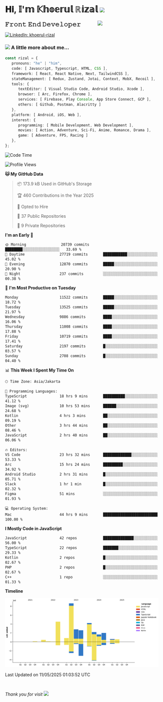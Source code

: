 <h1> 𝐇𝐢, 𝕀'𝕞 𝕂𝕙𝕠𝕖𝕣𝕦𝕝 ℝ𝕚𝕫𝕒𝕝 <img src="https://media.giphy.com/media/mGcNjsfWAjY5AEZNw6/giphy.gif" width="50"></h1>
<img align='right' src="https://media.giphy.com/media/v1.Y2lkPTc5MGI3NjExOWI2ajR2NGJubzBsZHFuaHMwajRrcDNsNXJwOG8yb3F0NjhkNXF4OSZlcD12MV9pbnRlcm5hbF9naWZfYnlfaWQmY3Q9cw/fkZukR450RQ1qnGaq9/giphy.gif" width="200">
<strong style="font-size:20px;">𝙵𝚛𝚘𝚗𝚝 𝙴𝚗𝚍 𝙳𝚎𝚟𝚎𝚕𝚘𝚙𝚎𝚛</strong>
</p></em>

[![LinkedIn: khoerul-rizal](https://img.shields.io/badge/khoerul--rizal-blue?style=flat-square&logo=Linkedin&logoColor=white&link=https://www.linkedin.com/in/khoerul-rizal/)](https://www.linkedin.com/in/khoerul-rizal/)

### <img src="https://media.giphy.com/media/VgCDAzcKvsR6OM0uWg/giphy.gif" width="50"> A little more about me...

```typescript
const rizal = {
   pronouns: "he" | "him",
   code: [ Javascript, Typescript, HTML, CSS ],
   framework: [ React, React Native, Next, TailwindCSS ],
   stateManagement: [ Redux, Zustand, Jotai, Context, MobX, Recoil ],
   tools: {
      textEditor: [ Visual Studio Code, Android Studio, Xcode ],
      browser: [ Arc, Firefox, Chrome ],
      services: [ Firebase, Play Console, App Store Connect, GCP ],
      others: [ Github, Postman, Alacritty ]
   },
   platform: [ Android, iOS, Web ],
   interest: {
      programming: [ Mobile Development, Web Development ],
      movies: [ Action, Adventure, Sci-Fi, Anime, Romance, Drama ],
      game: [ Adventure, FPS, Racing ]
   },
};
```

<!--START_SECTION:waka-->
![Code Time](http://img.shields.io/badge/Code%20Time-2%2C775%20hrs%2039%20mins-blue)

![Profile Views](http://img.shields.io/badge/Profile%20Views-0-blue)

**🐱 My GitHub Data** 

> 📦 173.9 kB Used in GitHub's Storage 
 > 
> 🏆 460 Contributions in the Year 2025
 > 
> 💼 Opted to Hire
 > 
> 📜 37 Public Repositories 
 > 
> 🔑 9 Private Repositories 
 > 
**I'm an Early 🐤** 

```text
🌞 Morning                20739 commits       ████████░░░░░░░░░░░░░░░░░   33.69 % 
🌆 Daytime                27719 commits       ███████████░░░░░░░░░░░░░░   45.02 % 
🌃 Evening                12870 commits       █████░░░░░░░░░░░░░░░░░░░░   20.90 % 
🌙 Night                  237 commits         ░░░░░░░░░░░░░░░░░░░░░░░░░   00.38 % 
```
📅 **I'm Most Productive on Tuesday** 

```text
Monday                   11522 commits       █████░░░░░░░░░░░░░░░░░░░░   18.72 % 
Tuesday                  13525 commits       █████░░░░░░░░░░░░░░░░░░░░   21.97 % 
Wednesday                9886 commits        ████░░░░░░░░░░░░░░░░░░░░░   16.06 % 
Thursday                 11008 commits       ████░░░░░░░░░░░░░░░░░░░░░   17.88 % 
Friday                   10719 commits       ████░░░░░░░░░░░░░░░░░░░░░   17.41 % 
Saturday                 2197 commits        █░░░░░░░░░░░░░░░░░░░░░░░░   03.57 % 
Sunday                   2708 commits        █░░░░░░░░░░░░░░░░░░░░░░░░   04.40 % 
```


📊 **This Week I Spent My Time On** 

```text
🕑︎ Time Zone: Asia/Jakarta

💬 Programming Languages: 
TypeScript               18 hrs 9 mins       ██████████░░░░░░░░░░░░░░░   41.12 % 
Image (svg)              10 hrs 53 mins      ██████░░░░░░░░░░░░░░░░░░░   24.68 % 
Kotlin                   4 hrs 3 mins        ██░░░░░░░░░░░░░░░░░░░░░░░   09.19 % 
Other                    3 hrs 44 mins       ██░░░░░░░░░░░░░░░░░░░░░░░   08.46 % 
JavaScript               2 hrs 40 mins       ██░░░░░░░░░░░░░░░░░░░░░░░   06.06 % 

🔥 Editors: 
VS Code                  23 hrs 32 mins      █████████████░░░░░░░░░░░░   53.33 % 
Arc                      15 hrs 24 mins      █████████░░░░░░░░░░░░░░░░   34.92 % 
Android Studio           2 hrs 31 mins       █░░░░░░░░░░░░░░░░░░░░░░░░   05.71 % 
Slack                    1 hr 1 min          █░░░░░░░░░░░░░░░░░░░░░░░░   02.32 % 
Figma                    51 mins             ░░░░░░░░░░░░░░░░░░░░░░░░░   01.93 % 

💻 Operating System: 
Mac                      44 hrs 9 mins       █████████████████████████   100.00 % 
```

**I Mostly Code in JavaScript** 

```text
JavaScript               42 repos            ██████████████░░░░░░░░░░░   56.00 % 
TypeScript               22 repos            ███████░░░░░░░░░░░░░░░░░░   29.33 % 
Kotlin                   2 repos             █░░░░░░░░░░░░░░░░░░░░░░░░   02.67 % 
PHP                      2 repos             █░░░░░░░░░░░░░░░░░░░░░░░░   02.67 % 
C++                      1 repo              ░░░░░░░░░░░░░░░░░░░░░░░░░   01.33 % 
```



**Timeline**

![Lines of Code chart](https://raw.githubusercontent.com/khoerulrizal/khoerulrizal/main/assets/bar_graph.png)


 Last Updated on 11/05/2025 01:03:52 UTC
<!--END_SECTION:waka-->
</details>
<br/>

<em>Thank you for visit</em> <img src="https://media.giphy.com/media/v1.Y2lkPTc5MGI3NjExcHdvNm1qZWtjaGw0ZjdwM3Z3NnY2dHlueTVuODBta2FiY20wM2YybSZlcD12MV9pbnRlcm5hbF9naWZfYnlfaWQmY3Q9cw/tV25tpdKqdFa9x81k2/giphy.gif" width="40">
